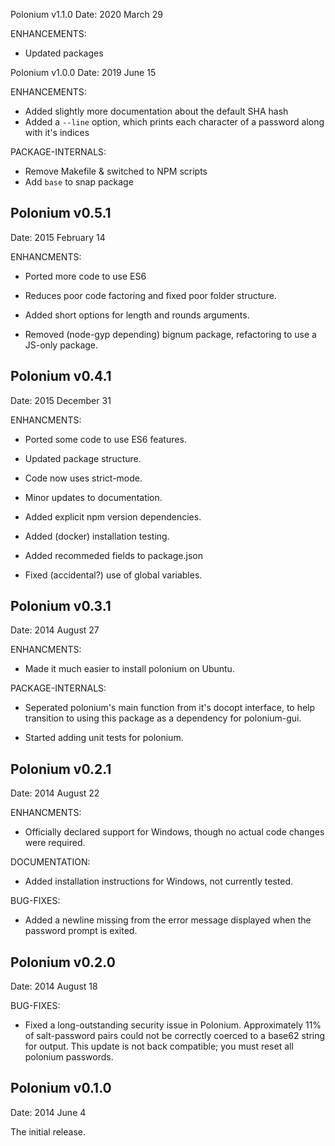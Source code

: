 
Polonium v1.1.0
Date: 2020 March 29

ENHANCEMENTS:
* Updated packages

Polonium v1.0.0
Date: 2019 June 15

ENHANCEMENTS:

* Added slightly more documentation about the default SHA hash
* Added a `--line` option, which prints each character of a password along with it's indices

PACKAGE-INTERNALS:

* Remove Makefile & switched to NPM scripts
* Add `base` to snap package

Polonium v0.5.1
----------------------------------------------------------------
Date: 2015 February 14

ENHANCMENTS:

* Ported more code to use ES6

* Reduces poor code factoring and fixed poor folder structure.

* Added short options for length and rounds arguments.

* Removed (node-gyp depending) bignum package, refactoring to use a JS-only package.





Polonium v0.4.1
----------------------------------------------------------------
Date: 2015 December 31

ENHANCMENTS:

* Ported some code to use ES6 features.

* Updated package structure.

* Code now uses strict-mode.

* Minor updates to documentation.

* Added explicit npm version dependencies.

* Added (docker) installation testing.

* Added recommeded fields to package.json

* Fixed (accidental?) use of global variables.





Polonium v0.3.1
----------------------------------------------------------------
Date: 2014 August 27

ENHANCMENTS:

* Made it much easier to install polonium on Ubuntu.

PACKAGE-INTERNALS:

* Seperated polonium's main function from it's docopt interface, to
help transition to using this package as a dependency for polonium-gui.

* Started adding unit tests for polonium.







Polonium v0.2.1
----------------------------------------------------------------
Date: 2014 August 22

ENHANCMENTS:

* Officially declared support for Windows, though no actual code changes
were required.

DOCUMENTATION:

* Added installation instructions for Windows, not currently tested.

BUG-FIXES:

* Added a newline missing from the error message displayed when
the password prompt is exited.










Polonium v0.2.0
----------------------------------------------------------------
Date: 2014 August 18

BUG-FIXES:

* Fixed a long-outstanding security issue in Polonium. Approximately
11% of salt-password pairs could not be correctly coerced to a base62
string for output. This update is not back compatible; you must reset
all polonium passwords.











Polonium v0.1.0
----------------------------------------------------------------
Date: 2014 June 4

The initial release.
